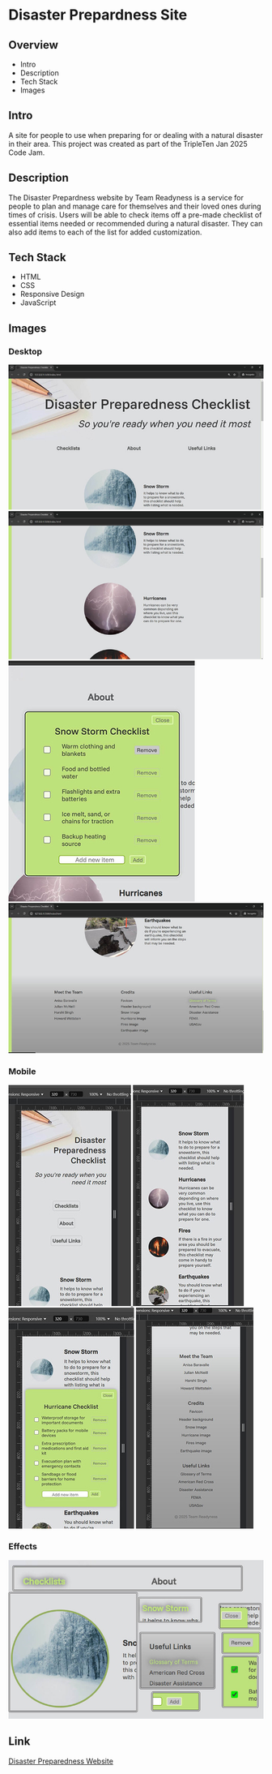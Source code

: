 # Disaster Prepardness Site

## Overview

- Intro
- Description
- Tech Stack
- Images

## Intro

A site for people to use when preparing for or dealing with a natural disaster in their area. This project was created as part of the TripleTen Jan 2025 Code Jam.

## Description

The Disaster Prepardness website by Team Readyness is a service for people to plan and manage care
for themselves and their loved ones during times of crisis. Users will be able to check items off a
pre-made checklist of essential items needed or recommended during a natural disaster. They can also
add items to each of the list for added customization.

## Tech Stack

- HTML
- CSS
- Responsive Design
- JavaScript

## Images

### Desktop
[ ![](./images/readme-imgs/DesktopViewHeader_sm.jpg) ](./images/readme-imgs/DesktopViewHeader.jpg "Desktop view header")
[ ![](./images/readme-imgs/DesktopViewMain_sm.jpg) ](./images/readme-imgs/DesktopViewMain.jpg "Desktop view main")
[ ![](./images/readme-imgs/DesktopViewModal_sm.jpg) ](./images/readme-imgs/DesktopViewModal.jpg "Desktop view modal")
[ ![](./images/readme-imgs/DesktopViewFooter_sm.jpg) ](./images/readme-imgs/DesktopViewFooter.jpg "Desktop view footer")

### Mobile
[ ![](./images/readme-imgs/MobileViewHeader_sm.jpg)](./images/readme-imgs/MobileViewHeader.jpg "Mobile view header")[ ![](./images/readme-imgs/MobileViewMain_sm.jpg)](./images/readme-imgs/MobileViewMain.jpg "Mobile view main")
[ ![](./images/readme-imgs/MobileViewModal_sm.jpg)](./images/readme-imgs/MobileViewModal.jpg "Mobile view modal")
[ ![](./images/readme-imgs/MobileViewFooter_sm.jpg)](./images/readme-imgs/MobileViewFooter.jpg "Mobile view footer")

### Effects
[ ![](./images/readme-imgs/HoverEffects_sm.jpg) ](./images/readme-imgs/HoverEffects.jpg "Hover effects")

## Link

[Disaster Preparedness Website](https://harshiisingh.github.io/disaster-preparedness/ "Disaster Preparedness")
